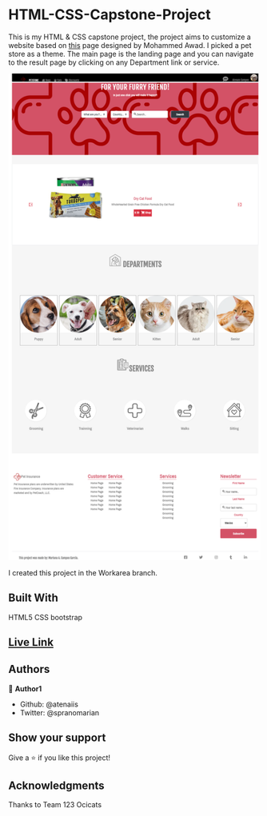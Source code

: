 # HTML-CSS-Capstone-Project
This is my HTML & CSS capstone project, the project aims to customize a website based on  [this]( https://www.behance.net/gallery/24796463/ZATTIX) page designed by Mohammed Awad. I picked a pet store as a theme. The main page is the landing page and you can navigate to the result page by clicking on any Department link or service.

![screenshot](./assets/images/screenshot.png)

I created this project in the Workarea branch.

## Built With

HTML5
CSS
bootstrap

## [Live Link](https://rawcdn.githack.com/atenaiis/HTML-CSS-Capstone-Project/0c7f4277342f0ea16b1f832ebf66ad870f2545f2/main-page.HTML)

## Authors

👤 **Author1**

- Github: @atenaiis
- Twitter: @spranomarian

## Show your support

Give a ⭐️ if you like this project!

## Acknowledgments

Thanks to Team 123 Ocicats 